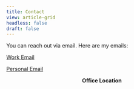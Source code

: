 ```yaml
---
title: Contact
view: article-grid
headless: false
draft: false
---
```


You can reach out via email. Here are my emails:<br />

[Work Email](mailto:aa2894@njit.edu)<br />

[Personal Email](mailto:aatulanurag@gmail.com)

<p align="center"><b>Office Location</b></p> 



